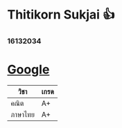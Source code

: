 <p align="center">

# Thitikorn Sukjai :+1:
### 16132034

# [Google](https://www.google.com/)

วิชา | เกรด
------------ | -------------
คณิต | A+
ภาษาไทย | A+

</p>
